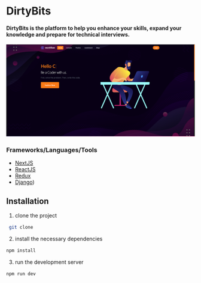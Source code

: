 # DirtyBits
#### DirtyBits is the platform to help you enhance your skills, expand your knowledge and prepare for technical interviews.
![plot](./public/github.png)


### Frameworks/Languages/Tools

*   [NextJS](https://nextjs.org/)
*   [ReactJS](https://reactjs.org/)
*   [Redux](https://redux.js.org/)
*   [Django](https://www.djangoproject.com/))

## Installation
1) clone the project
```bash
 git clone 
```
2) install the necessary dependencies
``` bash
npm install
```
3) run the development server
``` bash
npm run dev
```








